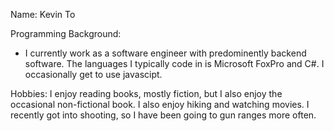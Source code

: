 Name: Kevin To

Programming Background:
- I currently work as a software engineer with predominently backend software. The languages I typically code in is Microsoft FoxPro and C#. I occasionally get to use javascipt.

Hobbies:
  I enjoy reading books, mostly fiction, but I also enjoy the occasional non-fictional book. I also enjoy hiking and watching movies. I recently got into shooting, so I have been going to gun ranges more often.
